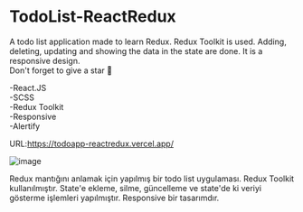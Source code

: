 # TodoList-ReactRedux  

A todo list application made to learn Redux. Redux Toolkit is used. Adding, deleting, updating and showing the data in the state are done. It is a responsive design.  
Don't forget to give a star :star2:  

-React.JS  
-SCSS  
-Redux Toolkit  
-Responsive  
-Alertify  

URL:https://todoapp-reactredux.vercel.app/   

![image](https://user-images.githubusercontent.com/44196940/170481624-83d48c71-895e-4234-815d-c8633cc15cb3.png)  

Redux mantığını anlamak için yapılmış bir todo list uygulaması. Redux Toolkit kullanılmıştır. State'e ekleme, silme, güncelleme ve state'de ki veriyi gösterme işlemleri yapılmıştır. Responsive bir tasarımdır.
